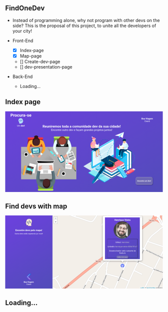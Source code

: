 ## FindOneDev

-  Instead of programming alone, why not program with other devs on the side? This is the proposal of this project, to unite all the developers of your city!

- Front-End
    - [x] Index-page
    - [x] Map-page
    - []  Create-dev-page
    - []  dev-presentation-page

- Back-End
    - Loading...


## Index page
![index page](./presentation/index.png)

## Find devs with map
![Map page](./presentation/pageMap.png)

## Loading...